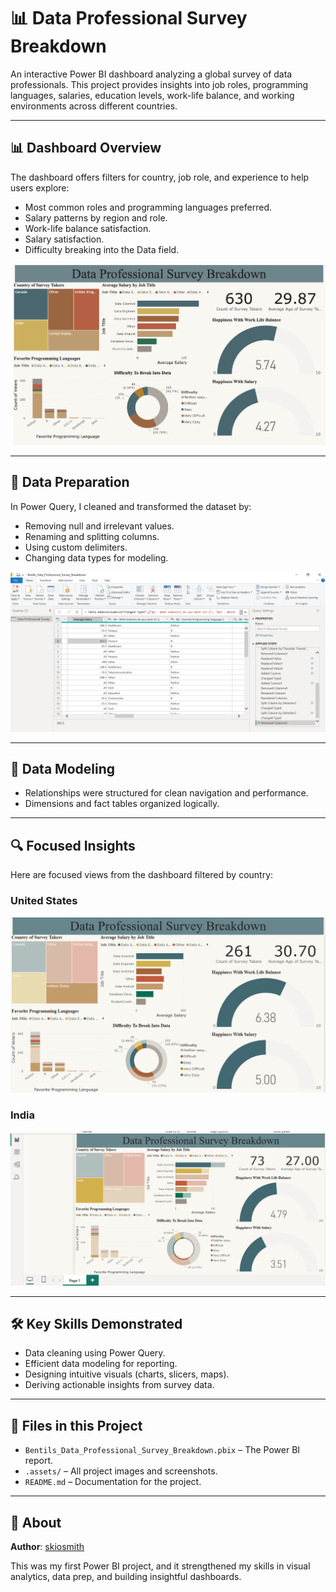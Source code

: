 # 📊 Data Professional Survey Breakdown

An interactive Power BI dashboard analyzing a global survey of data professionals. This project provides insights into job roles, programming languages, salaries, education levels, work-life balance, and working environments across different countries.

---

## 📊 Dashboard Overview

The dashboard offers filters for country, job role, and experience to help users explore:

- Most common roles and programming languages preferred.
- Salary patterns by region and role.
- Work-life balance satisfaction.
- Salary satisfaction.
- Difficulty breaking into the Data field.

![Survey Dashboard Preview](.assets/dashboardpreview.png)

---

## 🧹 Data Preparation

In Power Query, I cleaned and transformed the dataset by:

- Removing null and irrelevant values.
- Renaming and splitting columns.
- Using custom delimiters.
- Changing data types for modeling.

![Power Query Steps](.assets/survey_powerquery_cleaning.png)

---

## 🧩 Data Modeling

- Relationships were structured for clean navigation and performance.
- Dimensions and fact tables organized logically.

---

## 🔍 Focused Insights

Here are focused views from the dashboard filtered by country:

### United States
![USA View](.assets/survey_focus_on_the_UnitedStates.png)

### India
![India View](.assets/survey_focus_on_India.png)

---

## 🛠️ Key Skills Demonstrated

- Data cleaning using Power Query.
- Efficient data modeling for reporting.
- Designing intuitive visuals (charts, slicers, maps).
- Deriving actionable insights from survey data.

---

## 📁 Files in this Project

- `Bentils_Data_Professional_Survey_Breakdown.pbix` – The Power BI report.
- `.assets/` – All project images and screenshots.
- `README.md` – Documentation for the project.

---

## 📌 About

**Author**: [skiosmith](https://github.com/skiosmith)

This was my first Power BI project, and it strengthened my skills in visual analytics, data prep, and building insightful dashboards.
